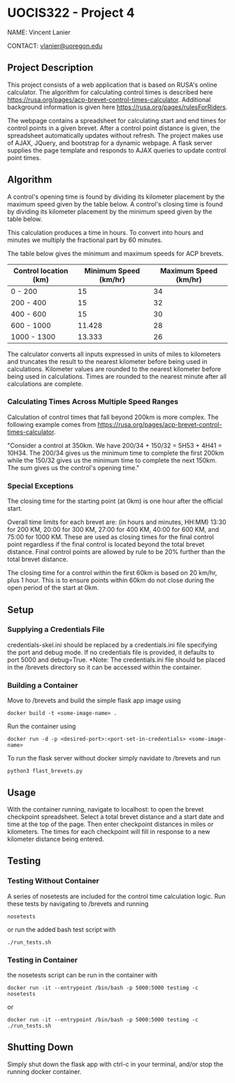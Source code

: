 # UOCIS322 - Project 4 

NAME: Vincent Lanier

CONTACT: vlanier@uoregon.edu

## Project Description

This project consists of a web application that is based on RUSA's online calculator. The algorithm for calculating control times is described here https://rusa.org/pages/acp-brevet-control-times-calculator. Additional background information is given here https://rusa.org/pages/rulesForRiders.

The webpage contains a spreadsheet for calculating start and end times for control points in a given brevet. After a control point distance is given, the spreadsheet automatically updates without refresh. The project makes use of AJAX, JQuery, and bootstrap for a dynamic webpage. A flask server supplies the page template and responds to AJAX queries to update control point times. 

## Algorithm

A control's opening time is found by dividing its kilometer placement by the maximum speed given by the table below.
A control's closing time is found by dividing its kilometer placement by the minimum speed given by the table below.

This calculation produces a time in hours. To convert into hours and minutes we multiply the fractional part by 60 minutes.

The table below gives the minimum and maximum speeds for ACP brevets.

| Control location (km) | Minimum Speed (km/hr) | Maximum Speed (km/hr) |
| --- | --- | --- |
| 0 - 200 | 15 | 34 |
| 200 - 400 | 15 | 32 |
| 400 - 600 | 15 | 30 |
| 600 - 1000 | 11.428 | 28 |
| 1000 - 1300 | 13.333 | 26 |


The calculator converts all inputs expressed in units of miles to kilometers and truncates the result to the nearest kilometer before being used in calculations. Kilometer values are rounded to the nearest kilometer before being used in calculations. Times are rounded to the nearest minute after all calculations are complete.

### Calculating Times Across Multiple Speed Ranges

Calculation of control times that fall beyond 200km is more complex. The following example comes from https://rusa.org/pages/acp-brevet-control-times-calculator.

"Consider a control at 350km. We have 200/34 + 150/32 = 5H53 + 4H41 = 10H34. The 200/34 gives us the minimum time to complete the first 200km while the 150/32 gives us the minimum time to complete the next 150km. The sum gives us the control's opening time."

### Special Exceptions

The closing time for the starting point (at 0km) is one hour after the official start.

Overall time limits for each brevet are: (in hours and minutes, HH:MM) 13:30 for 200 KM, 20:00 for 300 KM, 27:00 for 400 KM, 40:00 for 600 KM, and 75:00 for 1000 KM. These are used as closing times for the final control point regardless if the final control is located beyond the total brevet distance. Final control points are allowed by rule to be 20% further than the total brevet distance.

The closing time for a control within the first 60km is based on 20 km/hr, plus 1 hour. This is to ensure points within 60km do not close during the open period of the start at 0km.

## Setup

### Supplying a Credentials File

credentials-skel.ini should be replaced by a credentials.ini file specifying the port and debug mode. If no credentials file is provided, it defaults to port 5000 and debug=True. *Note: The credentials.ini file should be placed in the /brevets directory so it can be accessed within the container.

### Building a Container

Move to /brevets and build the simple flask app image using

```
docker build -t <some-image-name> .
```

Run the container using

```
docker run -d -p <desired-port>:<port-set-in-credentials> <some-image-name>
```

To run the flask server without docker simply navidate to /brevets and run

```
python3 flast_brevets.py
```

## Usage

With the container running, navigate to localhost:<port> to open the brevet checkpoint spreadsheet. Select a total brevet distance and a start date and time at the top of the page. Then enter checkpoint distances in miles or kilometers. The times for each checkpoint will fill in response to a new kilometer distance being entered.

## Testing

### Testing Without Container

A series of nosetests are included for the control time calculation logic. Run these tests by navigating to /brevets and running

```
nosetests
```

or run the added bash test script with

```
./run_tests.sh
```

### Testing in Container

the nosetests script can be run in the container with

```
docker run -it --entrypoint /bin/bash -p 5000:5000 testimg -c nosetests
```

or 

```
docker run -it --entrypoint /bin/bash -p 5000:5000 testimg -c ./run_tests.sh
```


## Shutting Down

Simply shut down the flask app with ctrl-c in your terminal, and/or stop the running docker container.
